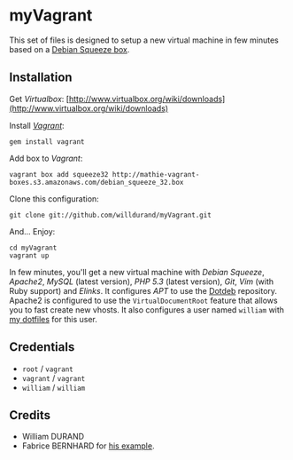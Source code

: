 myVagrant
=========

This set of files is designed to setup a new virtual machine in few minutes based on a
[Debian Squeeze box](http://mathie-vagrant-boxes.s3.amazonaws.com/debian_squeeze_32.box).

## Installation

Get *Virtualbox*: [http://www.virtualbox.org/wiki/downloads](http://www.virtualbox.org/wiki/downloads)

Install [*Vagrant*](http://vagrantup.com/):

    gem install vagrant

Add box to *Vagrant*:

    vagrant box add squeeze32 http://mathie-vagrant-boxes.s3.amazonaws.com/debian_squeeze_32.box

Clone this configuration:

    git clone git://github.com/willdurand/myVagrant.git

And... Enjoy:

    cd myVagrant
    vagrant up

In few minutes, you'll get a new virtual machine with *Debian Squeeze*, *Apache2*, *MySQL* (latest version),
*PHP 5.3* (latest version), *Git*, *Vim* (with Ruby support) and *Elinks*.
It configures *APT* to use the [Dotdeb](http://www.dotdeb.org/) repository.
Apache2 is configured to use the `VirtualDocumentRoot` feature that allows you to fast create new vhosts.
It also configures a user named `william` with [my dotfiles](https://github.com/willdurand/dotfiles) for this user.

## Credentials

* `root` / `vagrant`
* `vagrant` / `vagrant`
* `william` / `william`

## Credits

* William DURAND
* Fabrice BERNHARD for [his example](https://github.com/fabriceb/sfLive2011vm).
